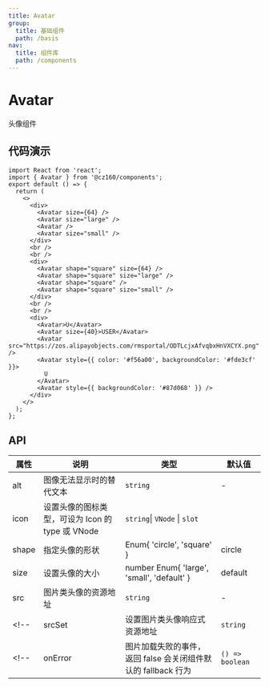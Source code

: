 ```yaml
---
title: Avatar
group:
  title: 基础组件
  path: /basis
nav:
  title: 组件库
  path: /components
---
```


# Avatar

头像组件

## 代码演示

```tsx
import React from 'react';
import { Avatar } from '@cz160/components';
export default () => {
  return (
    <>
      <div>
        <Avatar size={64} />
        <Avatar size="large" />
        <Avatar />
        <Avatar size="small" />
      </div>
      <br />
      <br />
      <div>
        <Avatar shape="square" size={64} />
        <Avatar shape="square" size="large" />
        <Avatar shape="square" />
        <Avatar shape="square" size="small" />
      </div>
      <br />
      <br />
      <div>
        <Avatar>U</Avatar>
        <Avatar size={40}>USER</Avatar>
        <Avatar src="https://zos.alipayobjects.com/rmsportal/ODTLcjxAfvqbxHnVXCYX.png" />
        <Avatar style={{ color: '#f56a00', backgroundColor: '#fde3cf' }}>
          U
        </Avatar>
        <Avatar style={{ backgroundColor: '#87d068' }} />
      </div>
    </>
  );
};
```

## API

| 属性  | 说明                                             | 类型                                                          | 默认值          |
| ----- | ------------------------------------------------ | ------------------------------------------------------------- | --------------- |
| alt   | 图像无法显示时的替代文本                         | `string`                                                      | -               |
| icon  | 设置头像的图标类型，可设为 Icon 的 type 或 VNode | `string`\| `VNode` \| `slot`                                  |
| shape | 指定头像的形状                                   | Enum{ 'circle', 'square' }                                    | circle          |
| size  | 设置头像的大小                                   | number Enum{ 'large', 'small', 'default' }                    | default         |
| src   | 图片类头像的资源地址                             | `string`                                                      | -               |
| <!--  | srcSet                                           | 设置图片类头像响应式资源地址                                  | `string`        | - | --> |
| <!--  | onError                                          | 图片加载失败的事件，返回 false 会关闭组件默认的 fallback 行为 | `() => boolean` | - | --> |
